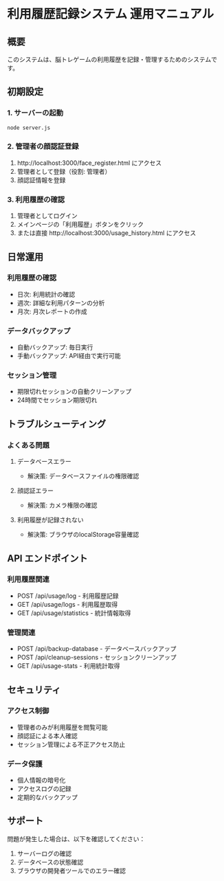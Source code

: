 # 利用履歴記録システム 運用マニュアル

## 概要
このシステムは、脳トレゲームの利用履歴を記録・管理するためのシステムです。

## 初期設定

### 1. サーバーの起動
```bash
node server.js
```

### 2. 管理者の顔認証登録
1. http://localhost:3000/face_register.html にアクセス
2. 管理者として登録（役割: 管理者）
3. 顔認証情報を登録

### 3. 利用履歴の確認
1. 管理者としてログイン
2. メインページの「利用履歴」ボタンをクリック
3. または直接 http://localhost:3000/usage_history.html にアクセス

## 日常運用

### 利用履歴の確認
- 日次: 利用統計の確認
- 週次: 詳細な利用パターンの分析
- 月次: 月次レポートの作成

### データバックアップ
- 自動バックアップ: 毎日実行
- 手動バックアップ: API経由で実行可能

### セッション管理
- 期限切れセッションの自動クリーンアップ
- 24時間でセッション期限切れ

## トラブルシューティング

### よくある問題
1. データベースエラー
   - 解決策: データベースファイルの権限確認

2. 顔認証エラー
   - 解決策: カメラ権限の確認

3. 利用履歴が記録されない
   - 解決策: ブラウザのlocalStorage容量確認

## API エンドポイント

### 利用履歴関連
- POST /api/usage/log - 利用履歴記録
- GET /api/usage/logs - 利用履歴取得
- GET /api/usage/statistics - 統計情報取得

### 管理関連
- POST /api/backup-database - データベースバックアップ
- POST /api/cleanup-sessions - セッションクリーンアップ
- GET /api/usage-stats - 利用統計取得

## セキュリティ

### アクセス制御
- 管理者のみが利用履歴を閲覧可能
- 顔認証による本人確認
- セッション管理による不正アクセス防止

### データ保護
- 個人情報の暗号化
- アクセスログの記録
- 定期的なバックアップ

## サポート

問題が発生した場合は、以下を確認してください：
1. サーバーログの確認
2. データベースの状態確認
3. ブラウザの開発者ツールでのエラー確認
